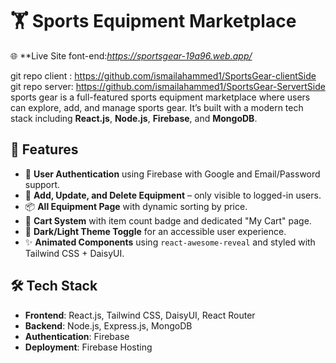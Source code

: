 # 🏋️ Sports Equipment Marketplace

🌐 **Live Site font-end:*https://sportsgear-19a96.web.app/* 

git repo client : https://github.com/ismailahammed1/SportsGear-clientSide
git repo server: https://github.com/ismailahammed1/SportsGear-ServertSide
sports gear is a full-featured sports equipment marketplace where users can explore, add, and manage sports gear. It’s built with a modern tech stack including **React.js**, **Node.js**, **Firebase**, and **MongoDB**.

## 🚀 Features

- 🔐 **User Authentication** using Firebase with Google and Email/Password support.
- 🎒 **Add, Update, and Delete Equipment** – only visible to logged-in users.
- 📦 **All Equipment Page** with dynamic sorting by price.
- 🛒 **Cart System** with item count badge and dedicated "My Cart" page.
- 🌙 **Dark/Light Theme Toggle** for an accessible user experience.
- ✨ **Animated Components** using `react-awesome-reveal` and styled with Tailwind CSS + DaisyUI.

## 🛠️ Tech Stack

- **Frontend**: React.js, Tailwind CSS, DaisyUI, React Router
- **Backend**: Node.js, Express.js, MongoDB
- **Authentication**: Firebase
- **Deployment**: Firebase Hosting


